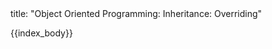 <frontmatter>
title: "Object Oriented Programming: Inheritance: Overriding"
</frontmatter>

{{index_body}}
